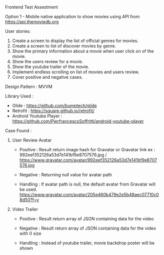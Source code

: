 Frontend Test Assestment

Option 1 - Mobile native application to show movies using API from https://api.themoviedb.org

User stories: 
1. Create a screen to display the list of official genres for movies. 
2. Create a screen to list of discover movies by genre. 
3. Show the primary information about a movie when user click on of the movie. 
4. Show the users review for a movie. 
5. Show the youtube trailer of the movie. 
6. Implement endless scrolling on list of movies and users review. 
7. Cover positive and negative cases.

Design Pattern : MVVM

Library Used : 
  - Glide : https://github.com/bumptech/glide
  - Retrofit : https://square.github.io/retrofit/
  - Android Youtube Player : https://github.com/PierfrancescoSoffritti/android-youtube-player
  
 Case Found : 
 1. User Review Avatar
    - Positive : 
      Result return image hash for Gravatar or Gravatar link
      ex : 992eef352126a53d7e141bf9e8707576.jpg / https://www.gravatar.com/avatar/992eef352126a53d7e141bf9e8707576.jpg
    
    - Negative : 
      Returning null value for avatar path
    
    - Handling : 
      If avatar path is null, the default avatar from Gravatar will be used. https://www.gravatar.com/avatar/205e460b479e2e5b48aec07710c08d50?f=y
    
 2. Video Trailer
    - Positive : 
      Result return array of JSON containing data for the video
    
    - Negative : 
      Result return array of JSON containing data for the video with 0 size
    
    - Handling : 
      Instead of youtube trailer, movie backdrop poster will be shown
    
    
